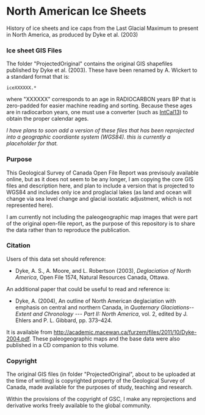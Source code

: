 # North American Ice Sheets
History of ice sheets and ice caps from the Last Glacial Maximum to present in North America, as produced by Dyke et al. (2003)

### Ice sheet GIS Files

The folder "ProjectedOriginal" contains the original GIS shapefiles published by Dyke et al. (2003). These have been renamed by A. Wickert to a standard format that is:

```
iceXXXXXX.*
```

where "XXXXXX" corresponds to an age in RADIOCARBON years BP that is zero-padded for easier machine reading and sorting. Because these ages are in radiocarbon years, one must use a converter (such as [IntCal13](http://calib.qub.ac.uk/calib/calib.html)) to obtain the proper calendar ages.

*I have plans to soon add a version of these files that has been reprojected into a geographic coordiante system (WGS84). this is currently a placeholder for that.*

### Purpose

This Geological Survey of Canada Open File Report was previsouly available online, but as it does not seem to be any longer, I am copying the core GIS files and description here, and plan to include a version that is projected to WGS84 and includes only ice and proglacial lakes (as land and ocean will change via sea level change and glacial isostatic adjustment, which is not represented here).

I am currently not including the paleogeographic map images that were part of the original open-file report, as the purpose of this repository is to share the data rather than to reproduce the publication.

### Citation

Users of this data set should reference:

* Dyke, A. S., A. Moore, and L. Robertson (2003), *Deglaciation of North America*, Open File 1574, Natural Resources Canada, Ottawa.

An additional paper that could be useful to read and reference is:

* Dyke, A. (2004), An outline of North American deglaciation with emphasis on central and northern Canada, in *Quaternary Glaciations--Extent and Chronology --- Part II: North America*, vol. 2, edited by J. Ehlers and P. L. Gibbard, pp. 373–424.

It is available from http://academic.macewan.ca/furzem/files/2011/10/Dyke-2004.pdf. These paleogeographic maps and the base data were also published in a CD companion to this volume.

### Copyright

The original GIS files (in folder "ProjectedOriginal", about to be uploaded at the time of writing) is copyrighted property of the Geological Survey of Canada, made available for the purposes of study, teaching and research.

Within the provisions of the copyright of GSC, I make any reprojections and derivative works freely available to the global community.
